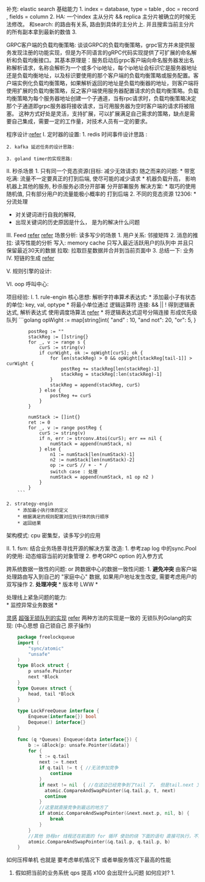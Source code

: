 

补充:
elastic search 基础能力
    1. index = database, type = table , doc = record , fields = column
    2. HA: 一个index 主从分片 && replica  主分片被确立的时候无法修改。 和search:  的路由有关系, 路由到具体的主分片上. 并且搜索当前主分片的所有副本拿到最新的数值
    3.  
    
GRPC客户端的负载均衡策略:
    谈谈GRPC的负载均衡策略，grpc官方并未提供服务发现注册的功能实现，但是为不同语言的gRPC代码实现提供了可扩展的命名解析和负载均衡接口。其基本原理是：服务启动后grpc客户端向命名服务器发出名称解析请求，名称会解析为一个或多个ip地址，每个ip地址会标识它是服务器地址还是负载均衡地址，以及标识要使用的那个客户端的负载均衡策略或服务配置。客户端实例化负载均衡策略，如果解析返回的地址是负载均衡器的地址，则客户端将使用扩展的负载均衡策略，反之客户端使用服务器配置请求的负载均衡策略。负载均衡策略为每个服务器地址创建一个子通道，当有rpc请求时，负载均衡策略决定那个子通道即grpc服务器将接收请求，当可用服务器为空时客户端的请求将被阻塞。
    这种方式好处是灵活，支持扩展，可以扩展满足自己需求的策略，缺点是需要自己集成，需要一定的工作量，对技术人员有一定的要求。


程序设计:[refer](https://github.com/donnemartin/system-design-primer/blob/master/README-zh-Hans.md)
I. 定时器的设置:
    1. redis 时间事件设计思路 : 
        
    2. kafka 延迟任务的设计思路: 
    
    3. goland timer的实现思路:
    
II. 秒杀场景 
    1. 只有同一个竞态资源(目标: 减少无效请求) 
        随之而来的问题: 
            * 带宽吃满: 流量不一定要真正的打到后端, 使尽可能的减少请求
            * 机器负载升高， 影响机器上其他的服务, 秒杀服务必须分开部署 分开部署服务
        解决方案: 
            *  取巧的使用随机值, 只有部分用户的流量能极小概率的 打到后端
    2. 不同的竞态资源 12306: 
        * 分流处理

* 对关键词进行自我的解释, 
* 出现关键词的历史原因是什么， 是为的解决什么问题

III. Feed [refer](https://www.jianshu.com/p/990a9316656a) [refer](https://www.bookstack.cn/read/ddia/spilt.3.ch1.md)
    场景分析: 
    读多写少的场景
    1. 用户关系: 邻接矩阵
    2. 消息的推拉: 读写性能的分析
        写入: memory cache 只写入最近活跃用户的队列中 并且只保留最近30天的数据 
        拉取: 拉取巨星数据并合并到当前页面中
    3. 
    总结一下: 业务 
IV. 短链的生成 [refer](https://hufangyun.com/2017/short-url/)

V. 规则引擎的设计: 

VI. oop 呼叫中心:


项目经验: 
I. 
    1. rule-engin 核心思想: 解析字符串算术表达式: 
        * 添加最小子有状态的单位: key, val, optype
        * 将最小单位通过 逻辑运算符 连接: && || ! 得到逻辑表达式, 解析表达式 使用调度场算法 [refer](https://liam.page/2016/12/14/Shunting-Yard-Algorithm/)
        * 将逻辑表达式逗号分隔连接 形成优先级队列
        ```golang
            opWight := map[string]int{
                "and" : 10,
                "and not": 20,
                "or": 5,
            }
            
            postReg := ""
            stackReg := []string{}
            for _, v := range s {
                curS := string(v)
                if curWight, ok := opWight[curS]; ok {
                    for len(stackReg) > 0 && opWight[stackReg[tail-1]] >  curWight {
                        postReg += stackReg[len(stackReg)-1]
                        stackReg = stackReg[:len(stackReg)-1]
                    }
                    stackReg = append(stackReg, curS)
                } else {
                    postReg += curS
                }
            }
            
            numStack := []int{}
            ret := 0
            for _, v := range postReg {
                curS := string(v)
                if n, err := strconv.Atoi(curS); err == nil {
                    numStack = append(numStack, n)
                } else {
                    n1 := numStack[len(numStack)-1]
                    n2 := numStack[len(numStack)-2]
                    op := curS // + - * /
                    switch case : 处理
                    numStack = append(numStack, n1 op n2 )
                }
            }
        ```
        
    2. strategy-engin
        * 添加最小执行体的定义
        * 根据满足的规则配置对应执行体的执行顺序
        * 返回结果
架构模式: cpu 密集型，读多写少的应用 

II. 
    1. fsm: 结合业务场景寻找开源的解决方案
       改造: 
        1. 参考zap log 中的sync.Pool的使用:  动态缩容当前的对象管理
        2. 参考GRPC option 的入参方式
        
    
跨系统数据一致性的问题:
or 跨数据中心的数据一致性问题:
    1. __避免冲突__ 由客户端处理路由写入到自己的 "家庭中心" 数据, 如果用户地址发生改变, 需要考虑用户的双写操作
    2. __处理冲突__ 
        * 版本号 LWW
        * 
    
    
处理线上紧急问题的能力:     
    * 监控异常业务数据 
    * 

[灵感](https://tech.meituan.com/2016/11/18/disruptor.html)
[超强无锁队列的实现](https://zhuanlan.zhihu.com/p/24432607)
[refer](https://coolshell.cn/articles/8239.html) 
两种方法的实现是一致的
无锁队列Golang的实现: (中心思想 自己锁自己 原子操作) 
```go
    package freelockqueue
    import (
    	"sync/atomic"
    	"unsafe"
    )
    type Block struct {
        p unsafe.Pointer
        next *Block
    }
    type Queuex struct {
        head, tail *Block
    } 
    
    type LockFreeQueue interface {
        Enqueue(interface{}) bool
        Dequeue() interface{}
    }
    
    func (q *Queuex) Enqueue(data interface{}) {
        b := &Block{p: unsafe.Pointer(&data)}
        for {
            t := q.tail
            next := t.next
        	if q.tail != t { //无法参加竞争
        		continue
        	}
        	if next != nil  { //在这边已经竞争到了tail 了， 但是tail.next 又开始变化了 把tail 直接指向最远的地方
        	  atomic.CompareAndSwapPointer(&q.tail.p, t, next) 
        	  continue
        	}
            //这里就直接竞争到最远的地方了
        	if atomic.CompareAndSwapPointer(&next.next.p, nil, b) {
        		break
        	}
        }
        //其他 协程or 线程还在前面的 for 循环 使劲的绕 下面的语句 直接可执行，不用锁住了
        atomic.CompareAndSwapPointer(&q.tail.p, q.tail.p, b) 
    }

```

如何压榨单机 也就是 要考虑单机情况下 或者单服务情况下最高的性能
1. 假如把当前的业务系统 qps 提高 x100 会出现什么问题 如何应对?
    1. 
